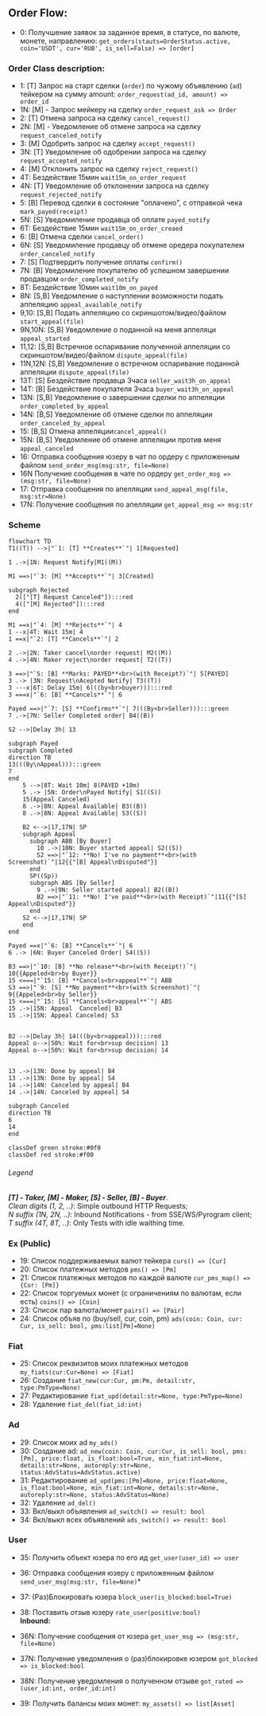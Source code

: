 ## Order Flow:
- 0: Получшение заявок за заданное время, в статусе, по валюте, монете, направлению: `get_orders(stauts=OrderStatus.active, coin='USDT', cur='RUB', is_sell=False) => [order]`

### Order Class description:
- 1: [T] Запрос на старт сделки (`order`) по чужому объявлению (`ad`) тейкером на сумму amount: `order_request(ad_id, amount) => order_id`
- 1N: [M] - Запрос мейкеру на сделку `order_request_ask => Order`
- 2: [T] Отмена запроса на сделку `cancel_request()`
- 2N: [M] - Уведомление об отмене запроса на сделку `request_canceled_notify`
- 3: [M] Одобрить запрос на сделку `accept_request()`
- 3N: [T] Уведомление об одобрении запроса на сделку `request_accepted_notify`
- 4: [M] Отклонить запрос на сделку `reject_request()`
- 4T: Бездействие 15мин `wait15m_on_order_request`
- 4N: [T] Уведомление об отклонении запроса на сделку `request_rejected_notify`
- 5: [B] Перевод сделки в состояние "оплачено", c отправкой чека `mark_payed(receipt)`
- 5N: [S] Уведомиление продавца об оплате `payed_notify`
- 6T: Бездействие 15мин `wait15m_on_order_creaed`
- 6: [B] Отмена сделки `cancel_order()`
- 6N: [S] Уведомиление продавцу об отмене оредера покупателем `order_canceled_notify`
- 7: [S] Подтвердить получение оплаты `confirm()`
- 7N: [B] Уведомиление покупателю об успешном завершении продавцом `order_completed_notify`
- 8T: Бездействие 10мин `wait10m_on_payed`
- 8N: [S,B] Уведомление о наступлении возможности подать аппеляцию `appeal_available_notify`
- 9,10: [S,B] Подать аппеляцию cо скриншотом/видео/файлом `start_appeal(file)`
- 9N,10N: [S,B] Уведомление о поданной на меня аппеляци `appeal_started`
- 11,12: [S,B] Встречное оспаривание полученной аппеляции cо скриншотом/видео/файлом `dispute_appeal(file)`
- 11N,12N: [S,B] Уведомление о встречном оспаривание поданной аппеляции `dispute_appeal(file)`
- 13T: [S] Бездействие продавца 3часа `seller_wait3h_on_appeal`
- 14T: [B] Бездействие покупателя 3часа `buyer_wait3h_on_appeal`
- 13N: [S,B] Уведомление о завершении сделки по аппеляции `order_completed_by_appeal`
- 14N: [B,S] Уведомление об отмене сделки по аппеляции `order_canceled_by_appeal`
- 15: [B,S] Отмена аппеляции`cancel_appeal()`
- 15N: [B,S] Уведомление об отмене аппеляции против меня `appeal_canceled`
- 16: Отправка сообщения юзеру в чат по ордеру с приложенным файлом `send_order_msg(msg:str, file=None)`
- 16N Получение сообщения в чате по ордеру `get_order_msg => (msg:str, file=None)`
- 17: Отправка сообщения по апелляции `send_appeal_msg(file, msg:str=None)`
- 17N: Получение сообщения по апелляции `get_appeal_msg => msg:str`

### Scheme
```mermaid
flowchart TD
T1((T)) -->|"`1: [T] **Creates**`"| 1[Requested]

1 .->|1N: Request Notify|M1((M))

M1 ==>|"`3: [M] **Accepts**`"| 3[Created]

subgraph Rejected
  2(["[T] Request Canceled"]):::red
  4(["[M] Rejected"]):::red
end

M1 ==x|"`4: [M] **Rejects**`"| 4
1 --x|4T: Wait 15m| 4
1 ==x|"`2: [T] **Cancels**`"| 2

2 .->|2N: Taker cancel\norder request| M2((M))
4 .->|4N: Maker reject\norder request| T2((T))

3 ==>|"`5: [B] **Marks: PAYED**<br>(with Receipt?)`"| 5[PAYED]
3 .-> |3N: Request\nAcepted Notify| T3((T))
3 ---x|6T: Delay 15m| 6(((by<br>buyer))):::red
3 ===x|"`6: [B] **Cancels**`"| 6

Payed ==>|"`7: [S] **Confirms**`"| 7(((By<br>Seller))):::green
7 .->|7N: Seller Completed order| B4((B))

S2 -->|Delay 3h| 13

subgraph Payed
subgraph Completed
direction TB
13(((By\nAppeal))):::green
7
end
    5 -->|8T: Wait 10m| 8(PAYED +10m)
    5 .-> |5N: Order\nPayed Notify| S1((S))
    15(Appeal Canceled)
    8 .->|8N: Appeal Available| B3((B))
    8 .->|8N: Appeal Available| S3((S))

    B2 <-->|17,17N| SP
    subgraph Appeal
      subgraph ABB [By Buyer]
        10 .->|10N: Buyer started appeal| S2((S))
        S2 ==>|"`12: **No! I've no payment**<br>(with Screenshot)`"|12{{"[B] Appeal\nDisputed"}}
      end
      SP((Sp))
      subgraph ABS [By Seller]
        9 .->|9N: Seller started appeal| B2((B))
        B2 ==>|"`11: **No! I've paid**<br>(with Receipt)`"|11{{"[S] Appeal\nDisputed"}}
      end
    S2 <-->|17,17N| SP
    end
end

Payed ==x|"`6: [B] **Cancels**`"| 6
6 .-> |6N: Buyer Canceled Order| S4((S))

B3 ==>|"`10: [B] **No release**<br>(with Receipt!)`"| 10{{Appeled<br>by Buyer}}
15 <===|"`15: [B] **Cancels<br>appeal**`"| ABB
S3 ==>|"`9: [S] **No payment**<br>(with Screenshot)`"| 9{{Appeled<br>by Seller}}
15 <===|"`15: [S] **Cancels<br>appeal**`"| ABS
15 .->|15N: Appeal  Canceled| B3
15 .->|15N: Appeal Canceled| S3


B2 -->|Delay 3h| 14(((by<br>appeal))):::red
Appeal o-->|50%: Wait for<br>sup decision| 13
Appeal o-->|50%: Wait for<br>sup decision| 14


13 .->|13N: Done by appeal| B4
13 .->|13N: Done by appeal| S4
14 .->|14N: Canceled by appeal| B4
14 .->|14N: Canceled by appeal| S4

subgraph Canceled
direction TB
6
14
end

classDef green stroke:#0f0
classDef red stroke:#f00
```
###### Legend
***[T] - Taker, [M] - Maker, [S] - Seller, [B] - Buyer***.<br>
*Clean digits (1, 2, ..)*: Simple outbound HTTP Requests;<br>
*N suffix (1N, 2N, ..)*: Inbound Notifications - from SSE/WS/Pyrogram client;<br>
*T suffix (4T, 8T, ..)*: Only Tests with idle waithing time.

### Ex (Public)
- 19: Список поддерживаемых валют тейкера `curs() => [Cur]`
- 20: Список платежных методов `pms() => [Pm]`
- 21: Список платежных методов по каждой валюте `cur_pms_map() => {Cur: [Pm]}`
- 22: Список торгуемых монет (с ограничениям по валютам, если есть) `coins() => [Coin]`
- 23: Список пар валюта/монет `pairs() => [Pair]`
- 24: Список объяв по (buy/sell, cur, coin, pm) `ads(coin: Coin, cur: Cur, is_sell: bool, pms:list[Pm]=None)`

### Fiat
- 25: Список реквизитов моих платежных методов `my_fiats(cur:Cur=None) => [Fiat]`
- 26: Создание `fiat_new(cur:Cur, pm:Pm, detail:str, type:PmType=None)`
- 27: Редактирование `fiat_upd(detail:str=None, type:PmType=None)`
- 28: Удаление `fiat_del(fiat_id:int)`

### Ad
- 29: Список моих ad `my_ads()`
- 30: Создание ad: `ad_new(coin: Coin, cur:Cur, is_sell: bool, pms:[Pm], price:float, is_float:bool=True, min_fiat:int=None, details:str=None, autoreply:str=None, status:AdvStatus=AdvStatus.active)`
- 31: Редактирование `ad_upd(pms:[Pm]=None, price:float=None, is_float:bool=None, min_fiat:int=None, details:str=None, autoreply:str=None, status:AdvStatus=None)`
- 32: Удаление `ad_del()`
- 33: Вкл/выкл объявления `ad_switch() => result: bool`
- 34: Вкл/выкл всех объявлений `ads_switch() => result: bool`

### User
- 35: Получить объект юзера по его ид `get_user(user_id) => user`
- 36: Отправка сообщения юзеру с приложенным файлом `send_user_msg(msg:str, file=None)`*
- 37: (Раз)Блокировать юзера `block_user(is_blocked:bool=True)`
- 38: Поставить отзыв юзеру `rate_user(positive:bool)`<br>
**Inbound:**
- 36N: Получение сообщения от юзера `get_user_msg => (msg:str, file=None)`
- 37N: Получение уведомления о (раз)блокировке юзером `got_blocked => is_blocked:bool`
- 38N: Получение уведомления о полученном отзыве `got_rated => (user_id:int, order_id:int)`

- 39: Получить балансы моих монет: `my_assets() => list[Asset]`